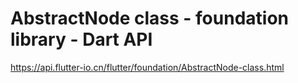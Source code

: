 # AbstractNode class - foundation library - Dart API

<https://api.flutter-io.cn/flutter/foundation/AbstractNode-class.html>
